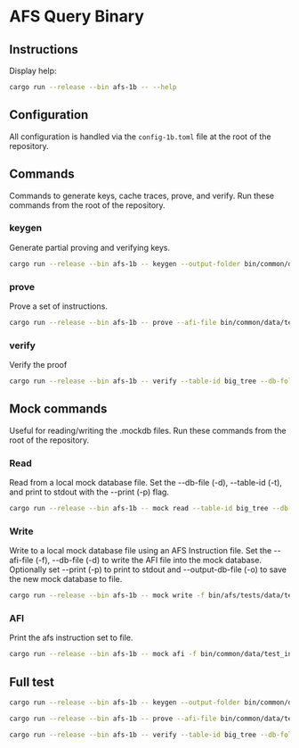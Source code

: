 # AFS Query Binary

## Instructions

Display help:

```bash
cargo run --release --bin afs-1b -- --help
```

## Configuration

All configuration is handled via the `config-1b.toml` file at the root of the repository.

## Commands

Commands to generate keys, cache traces, prove, and verify. Run these commands from the root of the repository.

### keygen

Generate partial proving and verifying keys.

```bash
cargo run --release --bin afs-1b -- keygen --output-folder bin/common/data/keys
```

### prove

Prove a set of instructions.

```bash
cargo run --release --bin afs-1b -- prove --afi-file bin/common/data/test_input_file_32_32_mtrw.afi --db-folder bin/common/data/db --keys-folder bin/common/data/keys
```

### verify

Verify the proof

```bash
cargo run --release --bin afs-1b -- verify --table-id big_tree --db-folder bin/common/data/db --keys-folder bin/common/data/keys
```

## Mock commands

Useful for reading/writing the .mockdb files. Run these commands from the root of the repository.

### Read

Read from a local mock database file. Set the --db-file (-d), --table-id (-t), and print to stdout with the --print (-p) flag.

```bash
cargo run --release --bin afs-1b -- mock read --table-id big_tree --db-folder bin/common/data/db --index 19000050
```

### Write

Write to a local mock database file using an AFS Instruction file. Set the --afi-file (-f), --db-file (-d) to write the AFI file into the mock database. Optionally set --print (-p) to print to stdout and --output-db-file (-o) to save the new mock database to file.

```bash
cargo run --release --bin afs-1b -- mock write -f bin/afs/tests/data/test_input_file_32_32_mtrw.afi -d bin/common/data/db -k bin/common/data/keys
```

### AFI

Print the afs instruction set to file.

```bash
cargo run --release --bin afs-1b -- mock afi -f bin/common/data/test_input_file_32_32_mtrw.afi
```

## Full test

```bash
cargo run --release --bin afs-1b -- keygen --output-folder bin/common/data/keys

cargo run --release --bin afs-1b -- prove --afi-file bin/common/data/test_input_file_32_32_mtrw.afi --db-folder bin/common/data/db --keys-folder bin/common/data/keys

cargo run --release --bin afs-1b -- verify --table-id big_tree --db-folder bin/common/data/db --keys-folder bin/common/data/keys
```
